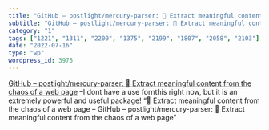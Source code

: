 ```yaml
---
title: "GitHub – postlight/mercury-parser: 📜 Extract meaningful content from the chaos of a web page"
subtitle: "GitHub – postlight/mercury-parser: 📜 Extract meaningful content from the chaos of a web page"
category: "1"
tags: ["1221", "1311", "2200", "1375", "2199", "1807", "2058", "2103"]
date: "2022-07-16"
type: "wp"
wordpress_id: 3975
---
```

[ GitHub – postlight/mercury-parser: 📜 Extract meaningful content from the chaos of a web page]( https://github.com/postlight/mercury-parser) –I dont have a use fornthis right now, but it is an extremely powerful and useful package! “📜 Extract meaningful content from the chaos of a web page – GitHub – postlight/mercury-parser: 📜 Extract meaningful content from the chaos of a web page”